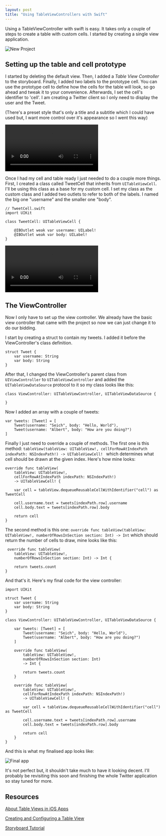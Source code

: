 ```yaml
---
layout: post
title: "Using TableViewControllers with Swift"
---
```


Using a TableViewController with swift is easy. It takes only a couple of steps to create a table with custom cells. I started by creating a single view application.

![New Project](https://dl.dropboxusercontent.com/u/8252879/swiftTables_step_1.png)

## Setting up the table and cell prototype

I started by deleting the default view. Then, I added a _Table View Controller_ to the storyboard.
Finally, I added two labels to the prototype cell. You can use the prototype cell to define how the cells for the table will look, so go ahead and tweak it to your convenience. Afterwards, I set the cell's identifier to 'cell'. I am creating a Twitter client so I only need to display the user and the Tweet. 

(There's a preset style that's only a title and a subtitle which I could have used but, I want more control over it's appearance so I went this way)

<video controls>
	<source src="https://dl.dropboxusercontent.com/u/8252879/swiftTable_step_1.mp4" type="video/mp4; codecs=avc1.42E01E,mp4a.40.2">
	<source src="https://dl.dropboxusercontent.com/u/8252879/swiftTable_step_1.webm" type="video/webm; codecs=vp8,vorbis">
</video>

Once I had my cell and table ready I just needed to do a couple more things. First, I created a class called TweetCell that inherits from `UITableViewCell`. I'll be using this class as a base for my custom cell. I set my class as the custom class and I added two outlets to refer to both of the labels. I named the big one "username" and the smaller one "body".

	// TweetCell.swift
	import UIKit

	class TweetCell: UITableViewCell {
    
    	@IBOutlet weak var username: UILabel!
	    @IBOutlet weak var body: UILabel!
	}

<video controls>
	<source src="https://dl.dropboxusercontent.com/u/8252879/swiftTable_step_2.mp4" type="video/mp4; codecs=avc1.42E01E,mp4a.40.2">
	<source src="https://dl.dropboxusercontent.com/u/8252879/swiftTable_step_2.webm" type="video/webm; codecs=vp8,vorbis">
</video>

## The ViewController
Now I only have to set up the view controller. We already have the basic view controller that came with the project so now we can just change it to do our bidding.

I start by creating a struct to contain my tweets. I added it before the ViewController's class definition. 

	struct Tweet {
    	var username: String
	    var body: String
	}

After that, I changed the ViewController's parent class from `UIViewController` to `UITableViewController` and added the `UITableViewDataSource` protocol to it so my class looks like this:

	class ViewController: UITableViewController, UITableViewDataSource {
	
	}

Now I added an array with a couple of tweets:

	var tweets: [Tweet] = [
    	Tweet(username: "Seich", body: "Hello, World"),
        Tweet(username: "Albert", body: "How are you doing?")
    ]

Finally I just need to override a couple of methods. The first one is this method:  `tableView(tableView: UITableView!, cellForRowAtIndexPath indexPath: NSIndexPath!) -> UITableViewCell! ` which determines what cell should be drawn at the given index. Here's how mine looks:

	override func tableView(
		tableView: UITableView!, 
		cellForRowAtIndexPath indexPath: NSIndexPath!) 
		-> UITableViewCell! {
        
        var cell = tableView.dequeueReusableCellWithIdentifier("cell") as TweetCell
        
        cell.username.text = tweets[indexPath.row].username
        cell.body.text = tweets[indexPath.row].body
        
        return cell
    }
    
 The second method is this one: `override func tableView(tableView: UITableView!, numberOfRowsInSection section: Int) -> Int` which should return the number of cells to draw, mine looks like this:
 
	 override func tableView(
	 	tableView: UITableView!, 
	 	numberOfRowsInSection section: Int) -> Int {

        return tweets.count
    }
    
And that's it. Here's my final code for the view controller:

	import UIKit

	struct Tweet {
	    var username: String
	    var body: String
	}

	class ViewController: UITableViewController, UITableViewDataSource {
	    
	    var tweets: [Tweet] = [
	        Tweet(username: "Seich", body: "Hello, World"),
	        Tweet(username: "Albert", body: "How are you doing?")
	    ]
	    
	    override func tableView(
	        tableView: UITableView!,
	        numberOfRowsInSection section: Int)
	        -> Int {
	            
	        return tweets.count
	    }
	    
	    override func tableView(
	        tableView: UITableView!,
	        cellForRowAtIndexPath indexPath: NSIndexPath!)
	        -> UITableViewCell! {
	            
	        var cell = tableView.dequeueReusableCellWithIdentifier("cell") as TweetCell
	        
	        cell.username.text = tweets[indexPath.row].username
	        cell.body.text = tweets[indexPath.row].body
	        
	        return cell
	    }
	}
 
 And this is what my finalised app looks like:
 
<img src="https://dl.dropboxusercontent.com/u/8252879/swiftTables_final.png" alt="Final app" class="small">

It's not perfect but, it shouldn't take much to have it looking decent. I'll probably be revisiting this soon and finishing the whole Twitter application so stay tuned for more. 

## Resources
[About Table Views in iOS Apps](https://developer.apple.com/library/ios/documentation/userexperience/conceptual/tableview_iphone/AboutTableViewsiPhone/AboutTableViewsiPhone.html)

[Creating and Configuring a Table View](https://developer.apple.com/library/ios/documentation/userexperience/conceptual/tableview_iphone/CreateConfigureTableView/CreateConfigureTableView.html)

[Storyboard Tutorial](http://www.raywenderlich.com/50308/storyboards-tutorial-in-ios-7-part-1)